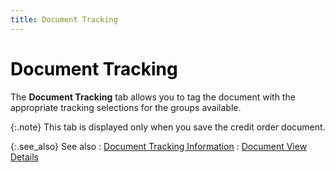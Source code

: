 ```yaml
---
title: Document Tracking
---
```


# <font style="color: #000000;" color="#000000">Document Tracking</font>


The **Document Tracking** tab allows  you to tag the document with the appropriate tracking selections for the  groups available.


{:.note}
This tab is displayed only when you save the credit  order document.


{:.see_also}
See also
: [Document  Tracking Information]({{site.sp_baseurl}}/sales-ret-docs/sales-ret-doc/contents/tab-details/trk/document_tracking_information.html)
: [Document  View Details]({{site.sp_baseurl}}/misc/document_view_details_credit_order_step_by_step.html)
